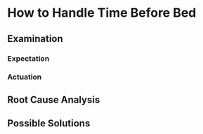 # How to Handle Time Before Bed

## Examination

### Expectation

### Actuation

## Root Cause Analysis

## Possible Solutions
<!--stackedit_data:
eyJoaXN0b3J5IjpbMTk3NzU2MDQwOF19
-->